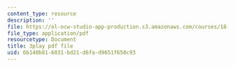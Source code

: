 ```yaml
---
content_type: resource
description: ''
file: https://ol-ocw-studio-app-production.s3.amazonaws.com/courses/18-02-multivariable-calculus-fall-2007/6b140b816031bd21d6fad9651f650c93_CdoRiNSrqI.pdf
file_type: application/pdf
resourcetype: Document
title: 3play pdf file
uid: 6b140b81-6031-bd21-d6fa-d9651f650c93
---
```

